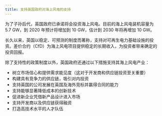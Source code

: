 ```yaml
---
title: 支持英国政府对海上风电的支持
---
```


为了子孙后代，英国政府已承诺将会投资海上风电。目前的海上风电装机容量为5.7 GW，到 2020 年预计将增加到 10 GW，估计到 2030 年将再增加 10 GW。

长久以来，英国以稳定、可预测的制度而著称，支持对可再生电力基础设施的投资。差价合约（CfD）为海上风电项目提供稳定的长期收入，为投资者带来确定的投资回报。

除了支持性的政策制度以外，英国政府还通过以下措施支持其海上风电产业：

- 树立市场信心和提供需求能见度（这对于开发商和供应链投资至关重要）
- 构建具有竞争力的供应链，吸引对内投资
- 支持英国的公司发展在英国及海外竞标并赢得合同的能力
- 支持能够显著降低成本的创新技术
- 促进新企业凭借新产品设计进入市场
- 支持开发商以及供应链获得融资
- 打造高技术水平的人才队伍
